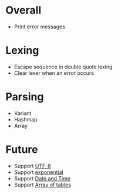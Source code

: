 # Overall

* Print error messages

# Lexing

* Escape sequence in double quote lexing
* Clear lexer when an error occurs

# Parsing

* Variant
* Hashmap
* Array

# Future

* Support [UTF-8](https://toml.io/en/v1.0.0#spec)
* Support [exponential](https://toml.io/en/v1.0.0#float)
* Support [Date and Time](https://toml.io/en/v1.0.0#offset-date-time)
* Support [Array of tables](https://toml.io/en/v1.0.0#array-of-tables)

